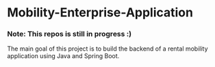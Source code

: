 # Mobility-Enterprise-Application

### Note: This repos is still in progress :) 

The main goal of this project is to build the backend of a rental mobility application using Java and Spring Boot. 
